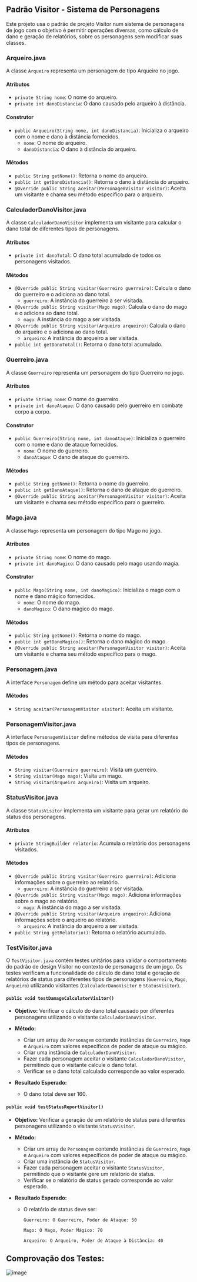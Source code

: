 ## Padrão Visitor - Sistema de Personagens

Este projeto usa o padrão de projeto Visitor num sistema de personagens de jogo com o objetivo é permitir operações diversas, como cálculo de dano e geração de relatórios, sobre os personagens sem modificar suas classes.

### Arqueiro.java

A classe `Arqueiro` representa um personagem do tipo Arqueiro no jogo.

#### Atributos

-   `private String nome`: O nome do arqueiro.
-   `private int danoDistancia`: O dano causado pelo arqueiro à distância.

#### Construtor

-   `public Arqueiro(String nome, int danoDistancia)`: Inicializa o arqueiro com o nome e dano à distância fornecidos.
    -   `nome`: O nome do arqueiro.
    -   `danoDistancia`: O dano à distância do arqueiro.

#### Métodos

-   `public String getNome()`: Retorna o nome do arqueiro.
-   `public int getDanoDistancia()`: Retorna o dano à distância do arqueiro.
-   `@Override public String aceitar(PersonagemVisitor visitor)`: Aceita um visitante e chama seu método específico para o arqueiro.

### CalculadorDanoVisitor.java

A classe `CalculadorDanoVisitor` implementa um visitante para calcular o dano total de diferentes tipos de personagens.

#### Atributos

-   `private int danoTotal`: O dano total acumulado de todos os personagens visitados.

#### Métodos

-   `@Override public String visitar(Guerreiro guerreiro)`: Calcula o dano do guerreiro e o adiciona ao dano total.
    -   `guerreiro`: A instância do guerreiro a ser visitada.
-   `@Override public String visitar(Mago mago)`: Calcula o dano do mago e o adiciona ao dano total.
    -   `mago`: A instância do mago a ser visitada.
-   `@Override public String visitar(Arqueiro arqueiro)`: Calcula o dano do arqueiro e o adiciona ao dano total.
    -   `arqueiro`: A instância do arqueiro a ser visitada.
-   `public int getDanoTotal()`: Retorna o dano total acumulado.

### Guerreiro.java

A classe `Guerreiro` representa um personagem do tipo Guerreiro no jogo.

#### Atributos

-   `private String nome`: O nome do guerreiro.
-   `private int danoAtaque`: O dano causado pelo guerreiro em combate corpo a corpo.

#### Construtor

-   `public Guerreiro(String nome, int danoAtaque)`: Inicializa o guerreiro com o nome e dano de ataque fornecidos.
    -   `nome`: O nome do guerreiro.
    -   `danoAtaque`: O dano de ataque do guerreiro.

#### Métodos

-   `public String getNome()`: Retorna o nome do guerreiro.
-   `public int getDanoAtaque()`: Retorna o dano de ataque do guerreiro.
-   `@Override public String aceitar(PersonagemVisitor visitor)`: Aceita um visitante e chama seu método específico para o guerreiro.

### Mago.java

A classe `Mago` representa um personagem do tipo Mago no jogo.

#### Atributos

-   `private String nome`: O nome do mago.
-   `private int danoMagico`: O dano causado pelo mago usando magia.

#### Construtor

-   `public Mago(String nome, int danoMagico)`: Inicializa o mago com o nome e dano mágico fornecidos.
    -   `nome`: O nome do mago.
    -   `danoMagico`: O dano mágico do mago.

#### Métodos

-   `public String getNome()`: Retorna o nome do mago.
-   `public int getDanoMagico()`: Retorna o dano mágico do mago.
-   `@Override public String aceitar(PersonagemVisitor visitor)`: Aceita um visitante e chama seu método específico para o mago.

### Personagem.java

A interface `Personagem` define um método para aceitar visitantes.

#### Métodos

-   `String aceitar(PersonagemVisitor visitor)`: Aceita um visitante.

### PersonagemVisitor.java

A interface `PersonagemVisitor` define métodos de visita para diferentes tipos de personagens.

#### Métodos

-   `String visitar(Guerreiro guerreiro)`: Visita um guerreiro.
-   `String visitar(Mago mago)`: Visita um mago.
-   `String visitar(Arqueiro arqueiro)`: Visita um arqueiro.

### StatusVisitor.java

A classe `StatusVisitor` implementa um visitante para gerar um relatório do status dos personagens.

#### Atributos

-   `private StringBuilder relatorio`: Acumula o relatório dos personagens visitados.

#### Métodos

-   `@Override public String visitar(Guerreiro guerreiro)`: Adiciona informações sobre o guerreiro ao relatório.
    -   `guerreiro`: A instância do guerreiro a ser visitada.
-   `@Override public String visitar(Mago mago)`: Adiciona informações sobre o mago ao relatório.
    -   `mago`: A instância do mago a ser visitada.
-   `@Override public String visitar(Arqueiro arqueiro)`: Adiciona informações sobre o arqueiro ao relatório.
    -   `arqueiro`: A instância do arqueiro a ser visitada.
-   `public String getRelatorio()`: Retorna o relatório acumulado.

### TestVisitor.java

O `TestVisitor.java` contém testes unitários para validar o comportamento do padrão de design Visitor no contexto de personagens de um jogo. Os testes verificam a funcionalidade de cálculo de dano total e geração de relatórios de status para diferentes tipos de personagens (`Guerreiro`, `Mago`, `Arqueiro`) utilizando visitantes (`CalculadorDanoVisitor` e `StatusVisitor`).

#### `public void testDamageCalculatorVisitor()`

-   **Objetivo:** Verificar o cálculo do dano total causado por diferentes personagens utilizando o visitante `CalculadorDanoVisitor`.

-   **Método:**

    -   Criar um array de `Personagem` contendo instâncias de `Guerreiro`, `Mago` e `Arqueiro` com valores específicos de poder de ataque ou mágico.
    -   Criar uma instância de `CalculadorDanoVisitor`.
    -   Fazer cada personagem aceitar o visitante `CalculadorDanoVisitor`, permitindo que o visitante calcule o dano total.
    -   Verificar se o dano total calculado corresponde ao valor esperado.
-   **Resultado Esperado:**

    -   O dano total deve ser 160.

#### `public void testStatusReportVisitor()`

-   **Objetivo:** Verificar a geração de um relatório de status para diferentes personagens utilizando o visitante `StatusVisitor`.

-   **Método:**

    -   Criar um array de `Personagem` contendo instâncias de `Guerreiro`, `Mago` e `Arqueiro` com valores específicos de poder de ataque ou mágico.
    -   Criar uma instância de `StatusVisitor`.
    -   Fazer cada personagem aceitar o visitante `StatusVisitor`, permitindo que o visitante gere um relatório de status.
    -   Verificar se o relatório de status gerado corresponde ao valor esperado.
-   **Resultado Esperado:**

    -   O relatório de status deve ser:

        `Guerreiro: O Guerreiro, Poder de Ataque: 50`

        `Mago: O Mago, Poder Mágico: 70`

        `Arqueiro: O Arqueiro, Poder de Ataque à Distância: 40`

## Comprovação dos Testes:
![image](https://github.com/JotaVS/AtividadePadraoProjeto/assets/114262723/c31ff78f-9d70-45cc-87c5-08943e415fbe)

